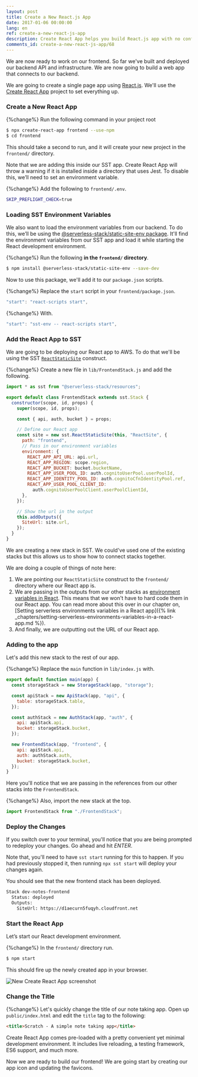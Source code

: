 ```yaml
---
layout: post
title: Create a New React.js App
date: 2017-01-06 00:00:00
lang: en
ref: create-a-new-react-js-app
description: Create React App helps you build React.js app with no configuration. Install the Create React App CLI using the NPM package and use the command to start a new React.js project.
comments_id: create-a-new-react-js-app/68
---
```


We are now ready to work on our frontend. So far we've built and deployed our backend API and infrastructure. We are now going to build a web app that connects to our backend.

We are going to create a single page app using [React.js](https://facebook.github.io/react/). We'll use the [Create React App](https://github.com/facebookincubator/create-react-app) project to set everything up.

### Create a New React App

{%change%} Run the following command in your project root

``` bash
$ npx create-react-app frontend --use-npm
$ cd frontend
```

This should take a second to run, and it will create your new project in the `frontend/` directory.

Note that we are adding this inside our SST app. Create React App will throw a warning if it is installed inside a directory that uses Jest. To disable this, we’ll need to set an environment variable.

{%change%} Add the following to `frontend/.env`.

``` bash
SKIP_PREFLIGHT_CHECK=true
```

### Loading SST Environment Variables

We also want to load the environment variables from our backend. To do this, we’ll be using the [@serverless-stack/static-site-env package](https://www.npmjs.com/package/@serverless-stack/static-site-env). It'll find the environment variables from our SST app and load it while starting the React development environment.

{%change%} Run the following **in the `frontend/` directory**.

``` bash
$ npm install @serverless-stack/static-site-env --save-dev
```

Now to use this package, we'll add it to our `package.json` scripts.

{%change%} Replace the `start` script in your `frontend/package.json`.

```js
"start": "react-scripts start",
```

{%change%} With.

```js
"start": "sst-env -- react-scripts start",
```

### Add the React App to SST

We are going to be deploying our React app to AWS. To do that we'll be using the SST [`ReactStaticSite`](https://docs.serverless-stack.com/constructs/ReactStaticSite) construct.

{%change%} Create a new file in `lib/FrontendStack.js` and add the following.

``` js
import * as sst from "@serverless-stack/resources";

export default class FrontendStack extends sst.Stack {
  constructor(scope, id, props) {
    super(scope, id, props);

    const { api, auth, bucket } = props;

    // Define our React app
    const site = new sst.ReactStaticSite(this, "ReactSite", {
      path: "frontend",
      // Pass in our environment variables
      environment: {
        REACT_APP_API_URL: api.url,
        REACT_APP_REGION: scope.region,
        REACT_APP_BUCKET: bucket.bucketName,
        REACT_APP_USER_POOL_ID: auth.cognitoUserPool.userPoolId,
        REACT_APP_IDENTITY_POOL_ID: auth.cognitoCfnIdentityPool.ref,
        REACT_APP_USER_POOL_CLIENT_ID:
          auth.cognitoUserPoolClient.userPoolClientId,
      },
    });

    // Show the url in the output
    this.addOutputs({
      SiteUrl: site.url,
    });
  }
}
```

We are creating a new stack in SST. We could've used one of the existing stacks but this allows us to show how to connect stacks together.

We are doing a couple of things of note here:

1. We are pointing our `ReactStaticSite` construct to the `frontend/` directory where our React app is.
2. We are passing in the outputs from our other stacks as [environment variables in React](https://create-react-app.dev/docs/adding-custom-environment-variables/). This means that we won't have to hard code them in our React app. You can read more about this over in our chapter on, [Setting serverless environments variables in a React app]({% link _chapters/setting-serverless-environments-variables-in-a-react-app.md %}).
3. And finally, we are outputting out the URL of our React app.

### Adding to the app

Let's add this new stack to the rest of our app.

{%change%} Replace the `main` function in `lib/index.js` with.

``` js
export default function main(app) {
  const storageStack = new StorageStack(app, "storage");

  const apiStack = new ApiStack(app, "api", {
    table: storageStack.table,
  });

  const authStack = new AuthStack(app, "auth", {
    api: apiStack.api,
    bucket: storageStack.bucket,
  });

  new FrontendStack(app, "frontend", {
    api: apiStack.api,
    auth: authStack.auth,
    bucket: storageStack.bucket,
  });
}
```

Here you'll notice that we are passing in the references from our other stacks into the `FrontendStack`.

{%change%} Also, import the new stack at the top.

``` js
import FrontendStack from "./FrontendStack";
```

### Deploy the Changes

If you switch over to your terminal, you'll notice that you are being prompted to redeploy your changes. Go ahead and hit _ENTER_.

Note that, you'll need to have `sst start` running for this to happen. If you had previously stopped it, then running `npx sst start` will deploy your changes again.

You should see that the new frontend stack has been deployed.

``` bash
Stack dev-notes-frontend
  Status: deployed
  Outputs:
    SiteUrl: https://d1aecurn5fuqyh.cloudfront.net
```

### Start the React App

Let’s start our React development environment.

{%change%} In the `frontend/` directory run.

``` bash
$ npm start
```

This should fire up the newly created app in your browser.

![New Create React App screenshot](/assets/new-create-react-app.png)

### Change the Title

{%change%} Let's quickly change the title of our note taking app. Open up `public/index.html` and edit the `title` tag to the following:

``` html
<title>Scratch - A simple note taking app</title>
```

Create React App comes pre-loaded with a pretty convenient yet minimal development environment. It includes live reloading, a testing framework, ES6 support, and much more.

Now we are ready to build our frontend! We are going start by creating our app icon and updating the favicons.
